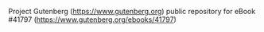 Project Gutenberg (https://www.gutenberg.org) public repository for eBook #41797 (https://www.gutenberg.org/ebooks/41797)
